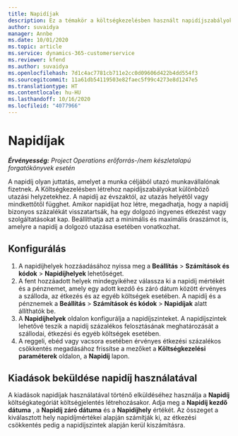 ```yaml
---
title: Napidíjak
description: Ez a témakör a költségkezelésben használt napidíjszabályokról nyújt tájékoztatást.
author: suvaidya
manager: Annbe
ms.date: 10/01/2020
ms.topic: article
ms.service: dynamics-365-customerservice
ms.reviewer: kfend
ms.author: suvaidya
ms.openlocfilehash: 7d1c4ac7781cb711e2cc0d09606d422b4dd554f3
ms.sourcegitcommit: 11a61db54119503e82faec5f99c4273e8d1247e5
ms.translationtype: HT
ms.contentlocale: hu-HU
ms.lasthandoff: 10/16/2020
ms.locfileid: "4077966"
---
```

# <a name="per-diems"></a>Napidíjak

_**Érvényesség:** Project Operations erőforrás-/nem készletalapú forgatókönyvek esetén_


A napidíj olyan juttatás, amelyet a munka céljából utazó munkavállalónak fizetnek. A Költségkezelésben létrehoz napidíjszabályokat különböző utazási helyzetekhez. A napidíj az évszaktól, az utazás helyétől vagy mindkettőtől függhet. Amikor napidíjat hoz létre, megadhatja, hogy a napidíj bizonyos százalékát visszatartsák, ha egy dolgozó ingyenes étkezést vagy szolgáltatásokat kap. Beállíthatja azt a minimális és maximális óraszámot is, amelyre a napidíj a dolgozó utazása esetében vonatkozhat.

## <a name="configuration"></a>Konfigurálás 

1. A napidíjhelyek hozzáadásához nyissa meg a **Beállítás** > **Számítások és kódok** > **Napidíjhelyek** lehetőséget.
2. A fent hozzáadott helyek mindegyikéhez válassza ki a napidíj mértékét és a pénznemet, amely egy adott kezdő és záró dátum között érvényes a szálloda, az étkezés és az egyéb költségek esetében. A napidíj és a pénznemek a **Beállítás** > **Számítások és kódok** > **Napidíjak** alatt állíthatók be.
3. A **Napidíjhelyek** oldalon konfigurálja a napidíjszinteket. A napidíjszintek lehetővé teszik a napidíj százalékos felosztásának meghatározását a szállodai, étkezési és egyéb költségek esetében. 
4. A reggeli, ebéd vagy vacsora esetében érvényes étkezési százalékos csökkentés megadásához frissítse a mezőket a **Költségkezelési paraméterek** oldalon, a **Napidíj** lapon. 
    
## <a name="submit-expenses-using-per-diem"></a>Kiadások beküldése napidíj használatával
A kiadások napidíjak használatával történő elküldéséhez használja a **Napidíj** költségkategóriát költségjelentés létrehozásakor. Adja meg a **Napidíj kezdő dátuma** , a **Napidíj záró dátuma** és a **Napidíjhely** értékét. Az összeget a kiválasztott hely napidíjmértékei alapján számítják ki, az étkezési csökkentés pedig a napidíjszintek alapján kerül kiszámításra.
